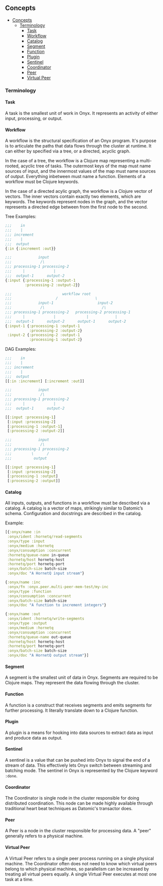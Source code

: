 ## Concepts

<!-- START doctoc generated TOC please keep comment here to allow auto update -->
<!-- DON'T EDIT THIS SECTION, INSTEAD RE-RUN doctoc TO UPDATE -->

- [Concepts](#concepts)
  - [Terminology](#terminology)
    - [Task](#task)
    - [Workflow](#workflow)
    - [Catalog](#catalog)
    - [Segment](#segment)
    - [Function](#function)
    - [Plugin](#plugin)
    - [Sentinel](#sentinel)
    - [Coordinator](#coordinator)
    - [Peer](#peer)
    - [Virtual Peer](#virtual-peer)

<!-- END doctoc generated TOC please keep comment here to allow auto update -->

### Terminology

#### Task

A task is the smallest unit of work in Onyx. It represents an activity of either input, processing, or output.

#### Workflow

A workflow is the structural specification of an Onyx program. It's purpose is to articulate the paths that data flows through the cluster at runtime. It can either by specified via a tree, or a directed, acyclic graph.

In the case of a tree, the workflow is a Clojure map representing a multi-rooted, acyclic tree of tasks. The outermost keys of the map must name sources of input, and the innermost values of the map must name sources of output. Everything inbetween must name a function. Elements of a workflow must be Clojure keywords.

In the case of a directed acylic graph, the workflow is a Clojure vector of vectors. The inner vectors contain exactly two elements, which are keywords. The keywords represent nodes in the graph, and the vector represents a directed edge between from the first node to the second.

Tree Examples:

```clojure
;;;    in
;;;    |
;;; increment
;;;    |
;;;  output
{:in {:increment :out}}
```

```clojure
;;;            input
;;;             /\
;;; processing-1 processing-2
;;;     |             |
;;;  output-1      output-2
{:input {:processing-1 :output-1
         :processing-2 :output-2}}
```

```clojure
;;;                       workflow root
;;;                    /                 \
;;;            input-1                    input-2
;;;             /\                          /\
;;; processing-1 processing-2   processing-2 processing-1
;;;     |             |              |            |
;;;  output-1      output-2      output-1      output-2
{:input-1 {:processing-1 :output-1
           :processing-2 :output-2}
 :input-2 {:processing-2 :output-1
           :processing-1 :output-2}
```

DAG Examples:

```clojure
;;;    in
;;;    |
;;; increment
;;;    |
;;;  output
[[:in :increment] [:increment :out]]
```

```clojure
;;;            input
;;;             /\
;;; processing-1 processing-2
;;;     |             |
;;;  output-1      output-2

[[:input :processing-1]
 [:input :processing-2]
 [:processing-1 :output-1]
 [:processing-2 :output-2]]
```

```clojure
;;;            input
;;;             /\
;;; processing-1 processing-2
;;;         \      /
;;;          output

[[:input :processing-1]
 [:input :processing-2]
 [:processing-1 :output]
 [:processing-2 :output]]
```

#### Catalog

All inputs, outputs, and functions in a workflow must be described via a catalog. A catalog is a vector of maps, strikingly similar to Datomic’s schema. Configuration and docstrings are described in the catalog.

Example:

```clojure
[{:onyx/name :in
 :onyx/ident :hornetq/read-segments
 :onyx/type :input
 :onyx/medium :hornetq
 :onyx/consumption :concurrent
 :hornetq/queue-name in-queue
 :hornetq/host hornetq-host
 :hornetq/port hornetq-port
 :onyx/batch-size batch-size
 :onyx/doc "A HornetQ input stream"}

{:onyx/name :inc
 :onyx/fn :onyx.peer.multi-peer-mem-test/my-inc
 :onyx/type :function
 :onyx/consumption :concurrent
 :onyx/batch-size batch-size
 :onyx/doc "A function to increment integers"}

{:onyx/name :out
 :onyx/ident :hornetq/write-segments
 :onyx/type :output
 :onyx/medium :hornetq
 :onyx/consumption :concurrent
 :hornetq/queue-name out-queue
 :hornetq/host hornetq-host
 :hornetq/port hornetq-port
 :onyx/batch-size batch-size
 :onyx/doc "A HornetQ output stream"}]
```

#### Segment

A segment is the smallest unit of data in Onyx. Segments are required to be Clojure maps. They represent the data flowing through the cluster.

#### Function

A function is a construct that receives segments and emits segments for further processing. It literally translate down to a Clojure function.

#### Plugin

A plugin is a means for hooking into data sources to extract data as input and produce data as output.

#### Sentinel

A sentinel is a value that can be pushed into Onyx to signal the end of a stream of data. This effectively lets Onyx switch between streaming and batching mode. The sentinel in Onyx is represented by the Clojure keyword `:done`.

#### Coordinator

The Coordinator is single node in the cluster responsible for doing distributed coordination. This node can be made highly available through traditional heart beat techniques as Datomic's transactor does.

#### Peer

A Peer is a node in the cluster responsible for processing data. A "peer" generally refers to a physical machine.

#### Virtual Peer

A Virtual Peer refers to a single peer process running on a single physical machine. The Coordinator often does not need to know which virtual peers belong to which physical machines, so parallelism can be increased by treating all virtual peers equally. A single Virtual Peer executes at most one task at a time.

